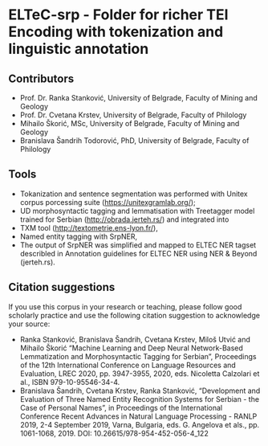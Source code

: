 # ELTeC-srp - Folder for richer TEI Encoding with tokenization and linguistic annotation
## Contributors
* Prof. Dr. Ranka Stanković, University of Belgrade, Faculty of Mining and Geology
* Prof. Dr. Cvetana Krstev, University of Belgrade, Faculty of Philology
* Mihailo Škorić, MSc, University of Belgrade, Faculty of Mining and Geology
* Branislava Šandrih Todorović, PhD, University of Belgrade, Faculty of Philology

## Tools
* Tokanization and sentence segmentation was performed with Unitex corpus porcessing suite (https://unitexgramlab.org/);
* UD morphosyntactic tagging and lemmatisation with Treetagger model trained for Serbian (http://obrada.jerteh.rs/) and integrated into 
* TXM tool (http://textometrie.ens-lyon.fr/), 
* Named entity tagging with SrpNER, 
* The output of SrpNER was simplified and mapped to ELTEC NER tagset describled in Annotation guidelines for ELTEC NER using NER & Beyond (jerteh.rs).

## Citation suggestions

If you use this corpus in your research or teaching, please follow good scholarly practice and use the following citation suggestion to acknowledge your source:
* Ranka Stanković, Branislava Šandrih, Cvetana Krstev, Miloš Utvić and Mihailo Škorić “Machine Learning and Deep Neural Network-Based Lemmatization and Morphosyntactic Tagging for Serbian”, Proceedings of the 12th International Conference on Language Resources and Evaluation, LREC 2020, pp. 3947-3955, 2020, eds. Nicoletta Calzolari et al., ISBN 979-10-95546-34-4.
* Branislava Šandrih, Cvetana Krstev, Ranka Stanković, “Development and Evaluation of Three Named Entity Recognition Systems for Serbian - the Case of Personal Names”, in Proceedings of the International Conference Recent Advances in Natural Language Processing - RANLP 2019, 2-4 September 2019, Varna, Bulgaria, eds. G. Angelova et als., pp. 1061-1068, 2019. DOI: 10.26615/978-954-452-056-4_122
